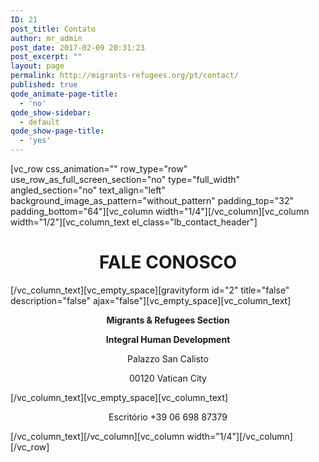 ```yaml
---
ID: 21
post_title: Contato
author: mr_admin
post_date: 2017-02-09 20:31:23
post_excerpt: ""
layout: page
permalink: http://migrants-refugees.org/pt/contact/
published: true
qode_animate-page-title:
  - 'no'
qode_show-sidebar:
  - default
qode_show-page-title:
  - 'yes'
---
```

[vc_row css_animation="" row_type="row" use_row_as_full_screen_section="no" type="full_width" angled_section="no" text_align="left" background_image_as_pattern="without_pattern" padding_top="32" padding_bottom="64"][vc_column width="1/4"][/vc_column][vc_column width="1/2"][vc_column_text el_class="lb_contact_header"]
<h1 style="text-align: center;">FALE CONOSCO</h1>
[/vc_column_text][vc_empty_space][gravityform id="2" title="false" description="false" ajax="false"][vc_empty_space][vc_column_text]
<p style="text-align: center;"><strong>Migrants &amp; Refugees Section</strong></p>
<p style="text-align: center;"><strong>Integral Human Development</strong></p>
<p style="text-align: center;">Palazzo San Calisto</p>
<p style="text-align: center;">00120 Vatican City</p>
[/vc_column_text][vc_empty_space][vc_column_text]
<p style="text-align: center;">Escritório +39 06 698 87379</p>
[/vc_column_text][/vc_column][vc_column width="1/4"][/vc_column][/vc_row]